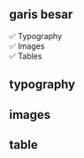 ## garis besar 

✅ Typography <br>
✅ Images <br>
✅ Tables <br>

## typography


## images


## table 
